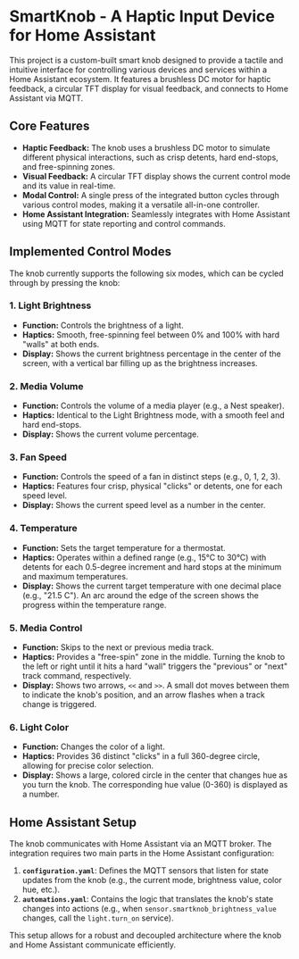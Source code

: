 # SmartKnob - A Haptic Input Device for Home Assistant

This project is a custom-built smart knob designed to provide a tactile and intuitive interface for controlling various devices and services within a Home Assistant ecosystem. It features a brushless DC motor for haptic feedback, a circular TFT display for visual feedback, and connects to Home Assistant via MQTT.

## Core Features

-   **Haptic Feedback:** The knob uses a brushless DC motor to simulate different physical interactions, such as crisp detents, hard end-stops, and free-spinning zones.
-   **Visual Feedback:** A circular TFT display shows the current control mode and its value in real-time.
-   **Modal Control:** A single press of the integrated button cycles through various control modes, making it a versatile all-in-one controller.
-   **Home Assistant Integration:** Seamlessly integrates with Home Assistant using MQTT for state reporting and control commands.

## Implemented Control Modes

The knob currently supports the following six modes, which can be cycled through by pressing the knob:

### 1. Light Brightness
-   **Function:** Controls the brightness of a light.
-   **Haptics:** Smooth, free-spinning feel between 0% and 100% with hard "walls" at both ends.
-   **Display:** Shows the current brightness percentage in the center of the screen, with a vertical bar filling up as the brightness increases.

### 2. Media Volume
-   **Function:** Controls the volume of a media player (e.g., a Nest speaker).
-   **Haptics:** Identical to the Light Brightness mode, with a smooth feel and hard end-stops.
-   **Display:** Shows the current volume percentage.

### 3. Fan Speed
-   **Function:** Controls the speed of a fan in distinct steps (e.g., 0, 1, 2, 3).
-   **Haptics:** Features four crisp, physical "clicks" or detents, one for each speed level.
-   **Display:** Shows the current speed level as a number in the center.

### 4. Temperature
-   **Function:** Sets the target temperature for a thermostat.
-   **Haptics:** Operates within a defined range (e.g., 15°C to 30°C) with detents for each 0.5-degree increment and hard stops at the minimum and maximum temperatures.
-   **Display:** Shows the current target temperature with one decimal place (e.g., "21.5 C"). An arc around the edge of the screen shows the progress within the temperature range.

### 5. Media Control
-   **Function:** Skips to the next or previous media track.
-   **Haptics:** Provides a "free-spin" zone in the middle. Turning the knob to the left or right until it hits a hard "wall" triggers the "previous" or "next" track command, respectively.
-   **Display:** Shows two arrows, `<<` and `>>`. A small dot moves between them to indicate the knob's position, and an arrow flashes when a track change is triggered.

### 6. Light Color
-   **Function:** Changes the color of a light.
-   **Haptics:** Provides 36 distinct "clicks" in a full 360-degree circle, allowing for precise color selection.
-   **Display:** Shows a large, colored circle in the center that changes hue as you turn the knob. The corresponding hue value (0-360) is displayed as a number.

## Home Assistant Setup

The knob communicates with Home Assistant via an MQTT broker. The integration requires two main parts in the Home Assistant configuration:

1.  **`configuration.yaml`**: Defines the MQTT sensors that listen for state updates from the knob (e.g., the current mode, brightness value, color hue, etc.).
2.  **`automations.yaml`**: Contains the logic that translates the knob's state changes into actions (e.g., when `sensor.smartknob_brightness_value` changes, call the `light.turn_on` service).

This setup allows for a robust and decoupled architecture where the knob and Home Assistant communicate efficiently.